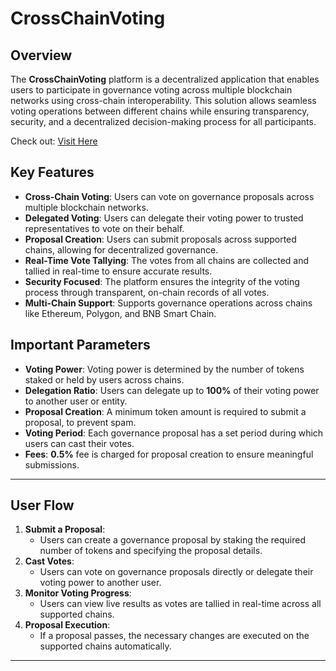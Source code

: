 # CrossChainVoting

## Overview

The **CrossChainVoting** platform is a decentralized application that enables users to participate in governance voting across multiple blockchain networks using cross-chain interoperability. This solution allows seamless voting operations between different chains while ensuring transparency, security, and a decentralized decision-making process for all participants.

Check out: [Visit Here]()

## Key Features

- **Cross-Chain Voting**: Users can vote on governance proposals across multiple blockchain networks.
- **Delegated Voting**: Users can delegate their voting power to trusted representatives to vote on their behalf.
- **Proposal Creation**: Users can submit proposals across supported chains, allowing for decentralized governance.
- **Real-Time Vote Tallying**: The votes from all chains are collected and tallied in real-time to ensure accurate results.
- **Security Focused**: The platform ensures the integrity of the voting process through transparent, on-chain records of all votes.
- **Multi-Chain Support**: Supports governance operations across chains like Ethereum, Polygon, and BNB Smart Chain.

## Important Parameters

- **Voting Power**: Voting power is determined by the number of tokens staked or held by users across chains.
- **Delegation Ratio**: Users can delegate up to **100%** of their voting power to another user or entity.
- **Proposal Creation**: A minimum token amount is required to submit a proposal, to prevent spam.
- **Voting Period**: Each governance proposal has a set period during which users can cast their votes.
- **Fees**: **0.5%** fee is charged for proposal creation to ensure meaningful submissions.

---

## User Flow

1. **Submit a Proposal**:
   - Users can create a governance proposal by staking the required number of tokens and specifying the proposal details.
2. **Cast Votes**:
   - Users can vote on governance proposals directly or delegate their voting power to another user.
3. **Monitor Voting Progress**:
   - Users can view live results as votes are tallied in real-time across all supported chains.
4. **Proposal Execution**:
   - If a proposal passes, the necessary changes are executed on the supported chains automatically.

---
